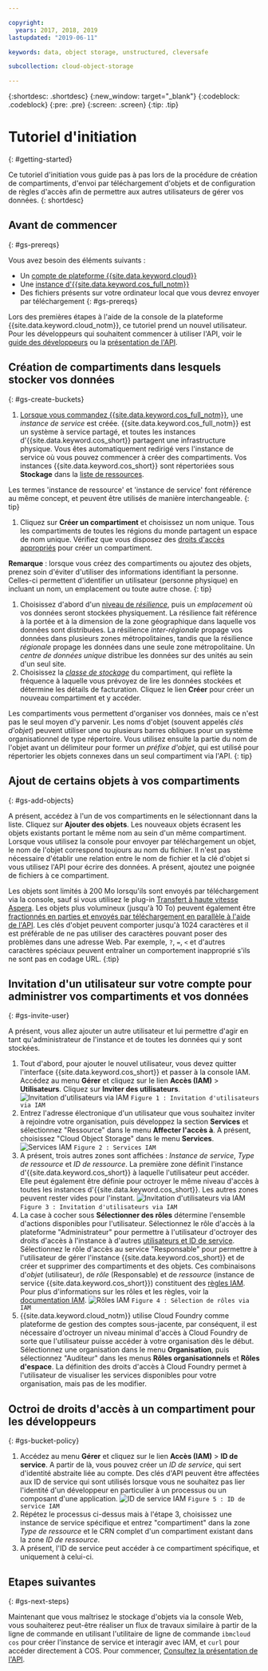```yaml
---

copyright:
  years: 2017, 2018, 2019
lastupdated: "2019-06-11"

keywords: data, object storage, unstructured, cleversafe

subcollection: cloud-object-storage

---
```

{:shortdesc: .shortdesc}
{:new_window: target="_blank"}
{:codeblock: .codeblock}
{:pre: .pre}
{:screen: .screen}
{:tip: .tip}


# Tutoriel d'initiation
{: #getting-started}

Ce tutoriel d'initiation vous guide pas à pas lors de la procédure de création de compartiments, d'envoi par téléchargement d'objets et de configuration de règles d'accès afin de permettre aux autres utilisateurs de gérer vos données.
{: shortdesc}

## Avant de commencer
{: #gs-prereqs}

Vous avez besoin des éléments suivants :
  * Un [compte de plateforme {{site.data.keyword.cloud}}](https://cloud.ibm.com) 
  * Une [instance d'{{site.data.keyword.cos_full_notm}}](/docs/services/cloud-object-storage/basics?topic=cloud-object-storage-provision) 
  * Des fichiers présents sur votre ordinateur local que vous devrez envoyer par téléchargement
{: #gs-prereqs}

 Lors des premières étapes à l'aide de la console de la plateforme {{site.data.keyword.cloud_notm}}, ce tutoriel prend un nouvel utilisateur. Pour les développeurs qui souhaitent commencer à utiliser l'API, voir le [guide des développeurs](/docs/services/cloud-object-storage/basics?topic=cloud-object-storage-gs-dev) ou la [présentation de l'API](/docs/services/cloud-object-storage/api-reference?topic=cloud-object-storage-compatibility-api).

## Création de compartiments dans lesquels stocker vos données
{: #gs-create-buckets}

  1. [Lorsque vous commandez {{site.data.keyword.cos_full_notm}}](/docs/services/cloud-object-storage/basics?topic=cloud-object-storage-provision), une _instance de service_ est créée. {{site.data.keyword.cos_full_notm}} est un système à service partagé, et toutes les instances d'{{site.data.keyword.cos_short}} partagent une infrastructure physique. Vous êtes automatiquement redirigé vers l'instance de service où vous pouvez commencer à créer des compartiments. Vos instances {{site.data.keyword.cos_short}} sont répertoriées sous **Stockage** dans la [liste de ressources](https://cloud.ibm.com/resources). 

Les termes 'instance de ressource' et 'instance de service' font référence au même concept, et peuvent être utilisés de manière interchangeable.
{: tip}

  1. Cliquez sur **Créer un compartiment** et choisissez un nom unique. Tous les compartiments de toutes les régions du monde partagent un espace de nom unique. Vérifiez que vous disposez des [droits d'accès appropriés](/docs/services/cloud-object-storage/iam?topic=cloud-object-storage-iam-bucket-permissions) pour créer un compartiment. 

  **Remarque** : lorsque vous créez des compartiments ou ajoutez des objets, prenez soin d'éviter d'utiliser des informations identifiant la personne. Celles-ci permettent d'identifier un utilisateur (personne physique) en incluant un nom, un emplacement ou toute autre chose.
{: tip}

  1. Choisissez d'abord d'un [niveau de _résilience_](/docs/services/cloud-object-storage/basics?topic=cloud-object-storage-endpoints), puis un _emplacement_ où vos données seront stockées physiquement. La résilience fait référence à la portée et à la dimension de la zone géographique dans laquelle vos données sont distribuées. La résilience _inter-régionale_ propage vos données dans plusieurs zones métropolitaines, tandis que la résilience _régionale_ propage les données dans une seule zone métropolitaine. Un _centre de données unique_ distribue les données sur des unités au sein d'un seul site. 
  2. Choisissez la [_classe de stockage_](/docs/services/cloud-object-storage/basics?topic=cloud-object-storage-classes) du compartiment, qui reflète la fréquence à laquelle vous prévoyez de lire les données stockées et détermine les détails de facturation. Cliquez le lien **Créer** pour créer un nouveau compartiment et y accéder. 

Les compartiments vous permettent d'organiser vos données, mais ce n'est pas le seul moyen d'y parvenir. Les noms d'objet (souvent appelés _clés d'objet_) peuvent utiliser une ou plusieurs barres obliques pour un système organisationnel de type répertoire. Vous utilisez ensuite la partie du nom de l'objet avant un délimiteur pour former un _préfixe d'objet_, qui est utilisé pour répertorier les objets connexes dans un seul compartiment via l'API. {: tip}


## Ajout de certains objets à vos compartiments
{: #gs-add-objects}

A présent, accédez à l'un de vos compartiments en le sélectionnant dans la liste. Cliquez sur **Ajouter des objets**. Les nouveaux objets écrasent les objets existants portant le même nom au sein d'un même compartiment. Lorsque vous utilisez la console pour envoyer par téléchargement un objet, le nom de l'objet correspond toujours au nom du fichier. Il n'est pas nécessaire d'établir une relation entre le nom de fichier et la clé d'objet si vous utilisez l'API pour écrire des données. A présent, ajoutez une poignée de fichiers à ce compartiment. 

Les objets sont limités à 200 Mo lorsqu'ils sont envoyés par téléchargement via la console, sauf si vous utilisez le plug-in [Transfert à haute vitesse Aspera](/docs/services/cloud-object-storage/basics?topic=cloud-object-storage-upload). Les objets plus volumineux (jusqu'à 10 To) peuvent également être [fractionnés en parties et envoyés par téléchargement en parallèle à l'aide de l'API](/docs/services/cloud-object-storage/basics?topic=cloud-object-storage-large-objects). Les clés d'objet peuvent comporter jusqu'à 1024 caractères et il est préférable de ne pas utiliser des caractères pouvant poser des problèmes dans une adresse Web. Par exemple, `?`, `=`, `<` et d'autres caractères spéciaux peuvent entraîner un comportement inapproprié s'ils ne sont pas en codage URL.
{:tip}

## Invitation d'un utilisateur sur votre compte pour administrer vos compartiments et vos données
{: #gs-invite-user}

A présent, vous allez ajouter un autre utilisateur et lui permettre d'agir en tant qu'administrateur de l'instance et de toutes les données qui y sont stockées. 

  1. Tout d'abord, pour ajouter le nouvel utilisateur, vous devez quitter l'interface {{site.data.keyword.cos_short}} et passer à la console IAM. Accédez au menu **Gérer** et cliquez sur le lien **Accès (IAM)** > **Utilisateurs**. Cliquez sur **Inviter des utilisateurs**.
	<img alt="Invitation d'utilisateurs via IAM" src="https://s3.us.cloud-object-storage.appdomain.cloud/docs-resources/console_iam_invitebtn.png" max-height="200px" />
	`Figure 1 : Invitation d'utilisateurs via IAM`
  2. Entrez l'adresse électronique d'un utilisateur que vous souhaitez inviter à rejoindre votre organisation, puis développez la section **Services** et sélectionnez "Ressource" dans le menu **Affecter l'accès à**. A présent, choisissez "Cloud Object Storage" dans le menu **Services**.
	<img alt="Services IAM" src="https://s3.us.cloud-object-storage.appdomain.cloud/docs-resources/console_iam_services.png" max-height="200px" />
	`Figure 2 : Services IAM`
  3. A présent, trois autres zones sont affichées : _Instance de service_, _Type de ressource_ et _ID de ressource_. La première zone définit l'instance d'{{site.data.keyword.cos_short}} à laquelle l'utilisateur peut accéder. Elle peut également être définie pour octroyer le même niveau d'accès à toutes les instances d'{{site.data.keyword.cos_short}}. Les autres zones peuvent rester vides pour l'instant.
	<img alt="Invitation d'utilisateurs via IAM" src="https://s3.us.cloud-object-storage.appdomain.cloud/docs-resources/console_iam_servicesdropdowns.png" max-height="200px" />
	`Figure 3 : Invitation d'utilisateurs via IAM`
  4. La case à cocher sous **Sélectionner des rôles** détermine l'ensemble d'actions disponibles pour l'utilisateur. Sélectionnez le rôle d'accès à la plateforme "Administrateur" pour permettre à l'utilisateur d'octroyer des droits d'accès à l'instance à d'autres [utilisateurs et ID de service](/docs/services/cloud-object-storage/iam?topic=cloud-object-storage-iam-overview). Sélectionnez le rôle d'accès au service "Responsable" pour permettre à l'utilisateur de gérer l'instance {{site.data.keyword.cos_short}} et de créer et supprimer des compartiments et des objets. Ces combinaisons d'_objet_ (utilisateur), de _rôle_ (Responsable) et de _ressource_ (instance de service {{site.data.keyword.cos_short}}) constituent des [règles IAM](/docs/services/cloud-object-storage/iam?topic=cloud-object-storage-iam-overview#getting-started-with-iam). Pour plus d'informations sur les rôles et les règles, voir la [documentation IAM](/docs/iam?topic=iam-userroles).
	<img alt="Rôles IAM" src="https://s3.us.cloud-object-storage.appdomain.cloud/docs-resources/console_iam_roles.png" max-height="400px" />
	`Figure 4 : Sélection de rôles via IAM`
  5. {{site.data.keyword.cloud_notm}} utilise Cloud Foundry comme plateforme de gestion des comptes sous-jacente, par conséquent, il est nécessaire d'octroyer un niveau minimal d'accès à Cloud Foundry de sorte que l'utilisateur puisse accéder à votre organisation dès le début. Sélectionnez une organisation dans le menu **Organisation**, puis sélectionnez "Auditeur" dans les menus **Rôles organisationnels** et **Rôles d'espace**. La définition des droits d'accès à Cloud Foundry permet à l'utilisateur de visualiser les services disponibles pour votre organisation, mais pas de les modifier. 

## Octroi de droits d'accès à un compartiment pour les développeurs
{: #gs-bucket-policy}

  1. Accédez au menu **Gérer** et cliquez sur le lien **Accès (IAM)** > **ID de service**. A partir de là, vous pouvez créer un _ID de service_, qui sert d'identité abstraite liée au compte. Des clés d'API peuvent être affectées aux ID de service qui sont utilisés lorsque vous ne souhaitez pas lier l'identité d'un développeur en particulier à un processus ou un composant d'une application.
	<img alt="ID de service IAM" src="https://s3.us.cloud-object-storage.appdomain.cloud/docs-resources/console_iam_serviceid.png" max-height="200px" />
	`Figure 5 : ID de service IAM`
  2. Répétez le processus ci-dessus mais à l'étape 3, choisissez une instance de service spécifique et entrez "compartiment" dans la zone _Type de ressource_ et le CRN complet d'un compartiment existant dans la zone _ID de ressource_. 
  3. A présent, l'ID de service peut accéder à ce compartiment spécifique, et uniquement à celui-ci. 

## Etapes suivantes
{: #gs-next-steps}

Maintenant que vous maîtrisez le stockage d'objets via la console Web, vous souhaiterez peut-être réaliser un flux de travaux similaire à partir de la ligne de commande en utilisant l'utilitaire de ligne de commande `ibmcloud cos` pour créer l'instance de service et interagir avec IAM, et `curl` pour accéder directement à COS. Pour commencer, [Consultez la présentation de l'API](/docs/services/cloud-object-storage/api-reference?topic=cloud-object-storage-compatibility-api). 
